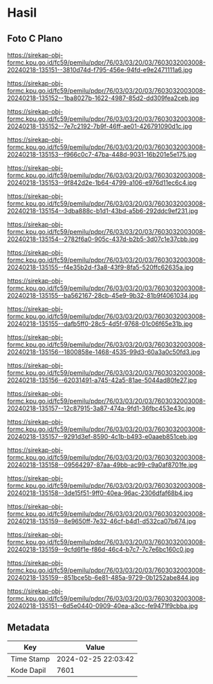 # Hasil

## Foto C Plano

https://sirekap-obj-formc.kpu.go.id/fc59/pemilu/pdpr/76/03/03/20/03/7603032003008-20240218-135151--3810d74d-f795-456e-94fd-e9e2471111a6.jpg

https://sirekap-obj-formc.kpu.go.id/fc59/pemilu/pdpr/76/03/03/20/03/7603032003008-20240218-135152--1ba8027b-1622-4987-85d2-dd309fea2ceb.jpg

https://sirekap-obj-formc.kpu.go.id/fc59/pemilu/pdpr/76/03/03/20/03/7603032003008-20240218-135152--7e7c2192-7b9f-46ff-ae01-426791090d1c.jpg

https://sirekap-obj-formc.kpu.go.id/fc59/pemilu/pdpr/76/03/03/20/03/7603032003008-20240218-135153--f966c0c7-47ba-448d-9031-16b201e5e175.jpg

https://sirekap-obj-formc.kpu.go.id/fc59/pemilu/pdpr/76/03/03/20/03/7603032003008-20240218-135153--9f842d2e-1b64-4799-a106-e976d11ec6c4.jpg

https://sirekap-obj-formc.kpu.go.id/fc59/pemilu/pdpr/76/03/03/20/03/7603032003008-20240218-135154--3dba888c-b1d1-43bd-a5b6-292ddc9ef231.jpg

https://sirekap-obj-formc.kpu.go.id/fc59/pemilu/pdpr/76/03/03/20/03/7603032003008-20240218-135154--2782f6a0-905c-437d-b2b5-3d07c1e37cbb.jpg

https://sirekap-obj-formc.kpu.go.id/fc59/pemilu/pdpr/76/03/03/20/03/7603032003008-20240218-135155--f4e35b2d-f3a8-43f9-8fa5-520ffc62635a.jpg

https://sirekap-obj-formc.kpu.go.id/fc59/pemilu/pdpr/76/03/03/20/03/7603032003008-20240218-135155--ba562167-28cb-45e9-9b32-81b9f4061034.jpg

https://sirekap-obj-formc.kpu.go.id/fc59/pemilu/pdpr/76/03/03/20/03/7603032003008-20240218-135155--dafb5ff0-28c5-4d5f-9768-01c06f65e31b.jpg

https://sirekap-obj-formc.kpu.go.id/fc59/pemilu/pdpr/76/03/03/20/03/7603032003008-20240218-135156--1800858e-1468-4535-99d3-60a3a0c50fd3.jpg

https://sirekap-obj-formc.kpu.go.id/fc59/pemilu/pdpr/76/03/03/20/03/7603032003008-20240218-135156--62031491-a745-42a5-81ae-5044ad80fe27.jpg

https://sirekap-obj-formc.kpu.go.id/fc59/pemilu/pdpr/76/03/03/20/03/7603032003008-20240218-135157--12c87915-3a87-474a-9fd1-36fbc453e43c.jpg

https://sirekap-obj-formc.kpu.go.id/fc59/pemilu/pdpr/76/03/03/20/03/7603032003008-20240218-135157--9291d3ef-8590-4c1b-b493-e0aaeb851ceb.jpg

https://sirekap-obj-formc.kpu.go.id/fc59/pemilu/pdpr/76/03/03/20/03/7603032003008-20240218-135158--09564297-87aa-49bb-ac99-c9a0af8701fe.jpg

https://sirekap-obj-formc.kpu.go.id/fc59/pemilu/pdpr/76/03/03/20/03/7603032003008-20240218-135158--3de15f51-9ff0-40ea-96ac-2306dfaf68b4.jpg

https://sirekap-obj-formc.kpu.go.id/fc59/pemilu/pdpr/76/03/03/20/03/7603032003008-20240218-135159--8e9650ff-7e32-46cf-b4d1-d532ca07b674.jpg

https://sirekap-obj-formc.kpu.go.id/fc59/pemilu/pdpr/76/03/03/20/03/7603032003008-20240218-135159--9cfd6f1e-f86d-46c4-b7c7-7c7e6bc160c0.jpg

https://sirekap-obj-formc.kpu.go.id/fc59/pemilu/pdpr/76/03/03/20/03/7603032003008-20240218-135159--851bce5b-6e81-485a-9729-0b1252abe844.jpg

https://sirekap-obj-formc.kpu.go.id/fc59/pemilu/pdpr/76/03/03/20/03/7603032003008-20240218-135151--6d5e0440-0909-40ea-a3cc-fe9471f9cbba.jpg


## Metadata

| Key        | Value               |
| ---------- | ------------------- |
| Time Stamp | 2024-02-25 22:03:42 |
| Kode Dapil | 7601                |




